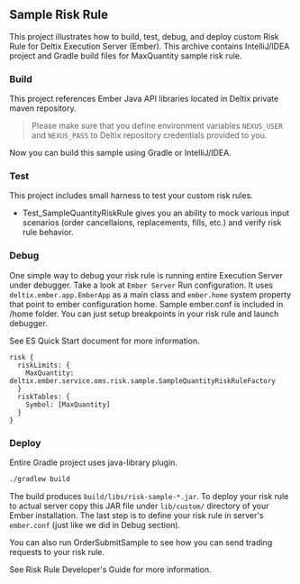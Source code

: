 ## Sample Risk Rule

This project illustrates how to build, test, debug, and deploy custom Risk Rule for Deltix Execution Server (Ember).
This archive contains IntelliJ/IDEA project and Gradle build files for MaxQuantity sample risk rule.

### Build
This project references Ember Java API libraries located in Deltix private maven repository.

> Please make sure that you define environment variables `NEXUS_USER` and `NEXUS_PASS` to Deltix repository credentials provided to you.

Now you can build this sample using Gradle or IntelliJ/IDEA.

### Test
This project includes small harness to test your custom risk rules. 

* Test_SampleQuantityRiskRule gives you an ability to mock various input scenarios (order cancellaions, replacements, fills, etc.) and verify risk rule behavior.

### Debug

One simple way to debug your risk rule is running entire Execution Server under debugger. 
Take a look at `Ember Server` Run configuration. It uses `deltix.ember.app.EmberApp` as a main class and `ember.home` 
system property that point to ember configuration home. Sample ember.conf is included in /home folder.
You can just setup breakpoints in your risk rule and launch debugger.

See ES Quick Start document for more information.

```hocon
risk {
  riskLimits: {
    MaxQuantity: deltix.ember.service.oms.risk.sample.SampleQuantityRiskRuleFactory
  }
  riskTables: {
    Symbol: [MaxQuantity] 
  }
}
````

### Deploy

Entire Gradle project uses java-library plugin.

```sh
./gradlew build 
```

The build produces `build/libs/risk-sample-*.jar`. To deploy your risk rule to actual server copy this JAR file under `lib/custom/` directory of your Ember installation.
The last step is to define your risk rule in server's `ember.conf` (just like we did in Debug section).  

You can also run OrderSubmitSample to see how you can send trading requests to your risk rule.


See Risk Rule Developer's Guide for more information.  